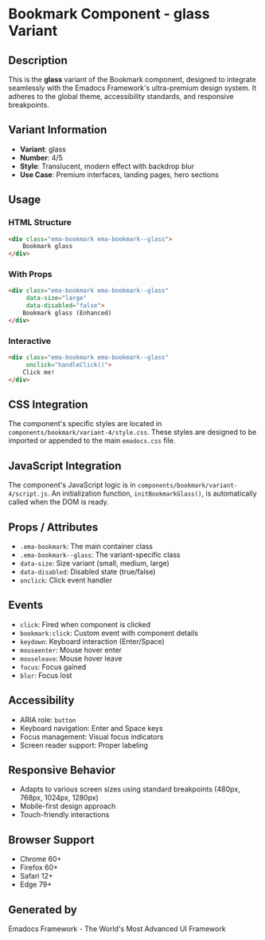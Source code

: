 # Bookmark Component - glass Variant

## Description
This is the **glass** variant of the Bookmark component, designed to integrate seamlessly with the Emadocs Framework's ultra-premium design system. It adheres to the global theme, accessibility standards, and responsive breakpoints.

## Variant Information
- **Variant**: glass
- **Number**: 4/5
- **Style**: Translucent, modern effect with backdrop blur
- **Use Case**: Premium interfaces, landing pages, hero sections

## Usage

### HTML Structure
```html
<div class="ema-bookmark ema-bookmark--glass">
    Bookmark glass
</div>
```

### With Props
```html
<div class="ema-bookmark ema-bookmark--glass" 
     data-size="large" 
     data-disabled="false">
    Bookmark glass (Enhanced)
</div>
```

### Interactive
```html
<div class="ema-bookmark ema-bookmark--glass" 
     onclick="handleClick()">
    Click me!
</div>
```

## CSS Integration
The component's specific styles are located in `components/bookmark/variant-4/style.css`. These styles are designed to be imported or appended to the main `emadocs.css` file.

## JavaScript Integration
The component's JavaScript logic is in `components/bookmark/variant-4/script.js`. An initialization function, `initBookmarkGlass()`, is automatically called when the DOM is ready.

## Props / Attributes
- `.ema-bookmark`: The main container class
- `.ema-bookmark--glass`: The variant-specific class
- `data-size`: Size variant (small, medium, large)
- `data-disabled`: Disabled state (true/false)
- `onclick`: Click event handler

## Events
- `click`: Fired when component is clicked
- `bookmark:click`: Custom event with component details
- `keydown`: Keyboard interaction (Enter/Space)
- `mouseenter`: Mouse hover enter
- `mouseleave`: Mouse hover leave
- `focus`: Focus gained
- `blur`: Focus lost

## Accessibility
- ARIA role: `button`
- Keyboard navigation: Enter and Space keys
- Focus management: Visual focus indicators
- Screen reader support: Proper labeling

## Responsive Behavior
- Adapts to various screen sizes using standard breakpoints (480px, 768px, 1024px, 1280px)
- Mobile-first design approach
- Touch-friendly interactions

## Browser Support
- Chrome 60+
- Firefox 60+
- Safari 12+
- Edge 79+

## Generated by
Emadocs Framework - The World's Most Advanced UI Framework
